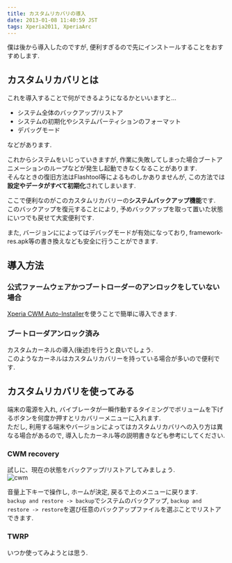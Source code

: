 ```yaml
---
title: カスタムリカバリの導入
date: 2013-01-08 11:40:59 JST
tags: Xperia2011, XperiaArc
---
```


僕は後から導入したのですが, 便利すぎるので先にインストールすることをおすすめします.

## カスタムリカバリとは

これを導入することで何ができるようになるかといいますと...

* システム全体のバックアップ/リストア
* システムの初期化やシステムパーティションのフォーマット
* デバッグモード

などがあります.

これからシステムをいじっていきますが, 作業に失敗してしまった場合ブートアニメーションのループなどが発生し起動できなくなることがあります.  
そんなときの復旧方法はFlashtool等によるものしかありませんが, この方法では**設定やデータがすべて初期化**されてしまいます.

ここで便利なのがこのカスタムリカバリーの**システムバックアップ機能**です.  
このバックアップを復元することにより, 予めバックアップを取って置いた状態にいつでも戻せて大変便利です.

また, バージョンにによってはデバッグモードが有効になっており, framework-res.apk等の書き換えなども安全に行うことができます.

## 導入方法

### 公式ファームウェアかつブートローダーのアンロックをしていない場合

[Xperia CWM Auto-Installer](https://play.google.com/store/apps/details?id=com.pvy.CWMinstaler)を使うことで簡単に導入できます.

### ブートローダアンロック済み

カスタムカーネルの導入(後述)を行うと良いでしょう.  
このようなカーネルはカスタムリカバリーを持っている場合が多いので便利です.

## カスタムリカバリを使ってみる

端末の電源を入れ, バイブレータが一瞬作動するタイミングでボリュームを下げるボタンを何度か押すとリカバリーメニューに入れます.  
ただし, 利用する端末やバージョンによってはカスタムリカバリへの入り方は異なる場合があるので, 導入したカーネル等の説明書きなども参考にしてください.

### CWM recovery

試しに、現在の状態をバックアップ/リストアしてみましょう.  
![cwm](https://lh3.googleusercontent.com/-lZm7hroXGfE/UjMqehvBRTI/AAAAAAAACjk/_xawE2n_9nw/s640/IMG_0995.JPG)

音量上下キーで操作し, ホームが決定, 戻るで上のメニューに戻ります.  
`backup and restore -> backup`でシステムのバックアップ, `backup and restore -> restore`を選び任意のバックアップファイルを選ぶことでリストアできます.

### TWRP

いつか使ってみようとは思う.
